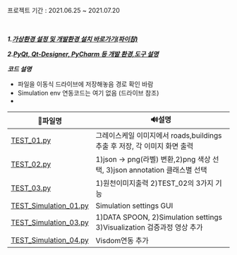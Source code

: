 
프로젝트 기간 : 2021.06.25 ~ 2021.07.20
 
<br>    

***1.[가상환경 설정 및 개발환경 설치 바로가기(파이참)](https://github.com/SIMYJ/pythonQT/tree/syj/%ED%8C%8C%EC%9D%B4%EC%B0%B8-%EA%B0%80%EC%83%81%ED%99%98%EA%B2%BD%20%EC%84%A4%EC%A0%95)***

     
***2.[PyQt, Qt-Designer, PyCharm 등 개발 환경,도구 설명](https://github.com/SIMYJ/pythonQT/tree/syj/PyQt%2C%20Qt-Designer%2C%20PyCharm%20%EB%93%B1%20%EA%B0%9C%EB%B0%9C%20%ED%99%98%EA%B2%BD%2C%EB%8F%84%EA%B5%AC%20%EC%84%A4%EB%AA%85#1-pythonqtpyqt-%EC%86%8C%EA%B0%9C
)***


***코드 설명***
- 파일을 이동식 드라이브에 저장해놓음 경로 확인 바람     
- Simulation env 연동코드는 여기 없음 (드라이브 참조)      
- 
|📒파일명|🔊설명|
|----|----|
|[TEST_01.py](https://github.com/SIMYJ/pythonQT/tree/syj/TEST_01)| 그레이스케일 이미지에서 roads,buildings 추출 후 저장, 각 이미지 화면 출력 |
|[TEST_02.py](https://github.com/SIMYJ/pythonQT/tree/syj/TEST_02)| 1)json → png(라벨) 변환,2)png 색상 선택, 3)json annotation 클래스별 선택  |
|[TEST_03.py](https://github.com/SIMYJ/pythonQT/tree/syj/TEST_03)| 1)원천이미지출력 2)TEST_02의 3가지 기능 |
|[TEST_Simulation_01.py](https://github.com/SIMYJ/pythonQT/tree/syj/TEST_Simulation_01)| Simulation settings GUI  |
|[TEST_Simulation_03.py](https://github.com/SIMYJ/pythonQT/tree/syj/TEST_Simulation_03)| 1)DATA SPOON, 2)Simulation settings 3)Visualization 검증과정 영상 추가  |
|[TEST_Simulation_04.py](https://github.com/SIMYJ/pythonQT/tree/syj/TEST_Simulation_04)| Visdom연동 추가  |



